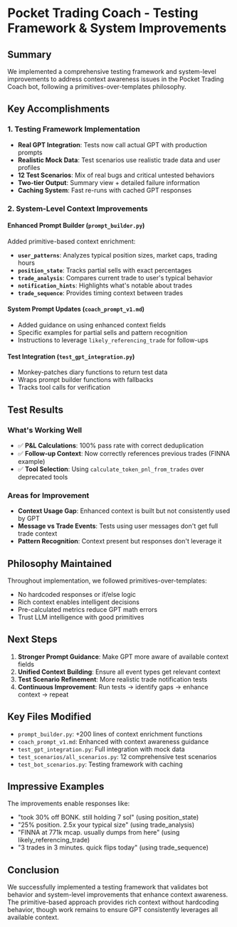 # Pocket Trading Coach - Testing Framework & System Improvements

## Summary

We implemented a comprehensive testing framework and system-level improvements to address context awareness issues in the Pocket Trading Coach bot, following a primitives-over-templates philosophy.

## Key Accomplishments

### 1. Testing Framework Implementation
- **Real GPT Integration**: Tests now call actual GPT with production prompts
- **Realistic Mock Data**: Test scenarios use realistic trade data and user profiles  
- **12 Test Scenarios**: Mix of real bugs and critical untested behaviors
- **Two-tier Output**: Summary view + detailed failure information
- **Caching System**: Fast re-runs with cached GPT responses

### 2. System-Level Context Improvements

#### Enhanced Prompt Builder (`prompt_builder.py`)
Added primitive-based context enrichment:
- **`user_patterns`**: Analyzes typical position sizes, market caps, trading hours
- **`position_state`**: Tracks partial sells with exact percentages
- **`trade_analysis`**: Compares current trade to user's typical behavior
- **`notification_hints`**: Highlights what's notable about trades
- **`trade_sequence`**: Provides timing context between trades

#### System Prompt Updates (`coach_prompt_v1.md`)
- Added guidance on using enhanced context fields
- Specific examples for partial sells and pattern recognition
- Instructions to leverage `likely_referencing_trade` for follow-ups

#### Test Integration (`test_gpt_integration.py`)  
- Monkey-patches diary functions to return test data
- Wraps prompt builder functions with fallbacks
- Tracks tool calls for verification

## Test Results

### What's Working Well
- ✅ **P&L Calculations**: 100% pass rate with correct deduplication
- ✅ **Follow-up Context**: Now correctly references previous trades (FINNA example)
- ✅ **Tool Selection**: Using `calculate_token_pnl_from_trades` over deprecated tools

### Areas for Improvement
- **Context Usage Gap**: Enhanced context is built but not consistently used by GPT
- **Message vs Trade Events**: Tests using user messages don't get full trade context
- **Pattern Recognition**: Context present but responses don't leverage it

## Philosophy Maintained

Throughout implementation, we followed primitives-over-templates:
- No hardcoded responses or if/else logic
- Rich context enables intelligent decisions
- Pre-calculated metrics reduce GPT math errors
- Trust LLM intelligence with good primitives

## Next Steps

1. **Stronger Prompt Guidance**: Make GPT more aware of available context fields
2. **Unified Context Building**: Ensure all event types get relevant context
3. **Test Scenario Refinement**: More realistic trade notification tests
4. **Continuous Improvement**: Run tests → identify gaps → enhance context → repeat

## Key Files Modified

- `prompt_builder.py`: +200 lines of context enrichment functions
- `coach_prompt_v1.md`: Enhanced with context awareness guidance
- `test_gpt_integration.py`: Full integration with mock data
- `test_scenarios/all_scenarios.py`: 12 comprehensive test scenarios
- `test_bot_scenarios.py`: Testing framework with caching

## Impressive Examples

The improvements enable responses like:
- "took 30% off BONK. still holding 7 sol" (using position_state)
- "25% position. 2.5x your typical size" (using trade_analysis)
- "FINNA at 771k mcap. usually dumps from here" (using likely_referencing_trade)
- "3 trades in 3 minutes. quick flips today" (using trade_sequence)

## Conclusion

We successfully implemented a testing framework that validates bot behavior and system-level improvements that enhance context awareness. The primitive-based approach provides rich context without hardcoding behavior, though work remains to ensure GPT consistently leverages all available context. 